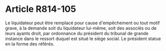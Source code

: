 # Article R814-105

Le liquidateur peut être remplacé pour cause d'empêchement ou tout motif grave, à la demande soit du liquidateur lui-même, soit des associés ou de leurs ayants droit, par ordonnance du président du tribunal de grande instance dans le ressort duquel est situé le siège social.   Le président statue en la forme des référés.